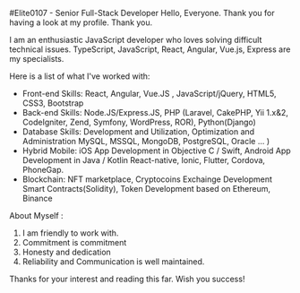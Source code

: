 #Elite0107 - Senior Full-Stack Developer
Hello, Everyone. Thank you for having a look at my profile. Thank you.

I am an enthusiastic JavaScript developer who loves solving difficult technical issues.
TypeScript, JavaScript, React, Angular, Vue.js, Express are my specialists.

Here is a list of what I've worked with:

- Front-end Skills: React, Angular, Vue.JS , JavaScript/jQuery,
  HTML5, CSS3, Bootstrap
- Back-end Skills:  Node.JS/Express.JS, 
  PHP (Laravel, CakePHP, Yii 1.x&2, CodeIgniter, Zend, 
  Symfony, WordPress, ROR), 
  Python(Django)
- Database Skills: Development and Utilization,
	Optimization and Administration 
	MySQL, MSSQL, MongoDB, PostgreSQL, Oracle ... )
- Hybrid Mobile: iOS App Development in Objective C / Swift,
  Android App Development in Java / Kotlin
  React-native, Ionic, Flutter, Cordova, PhoneGap.
- Blockchain: NFT marketplace, Cryptocoins Exchainge Development
  Smart Contracts(Solidity), Token Development based on Ethereum, Binance
  
About Myself :
1. I am friendly to work with.
2. Commitment is commitment
3. Honesty and dedication
4. Reliability and Communication is well maintained.

Thanks for your interest and reading this far.
Wish you success!
